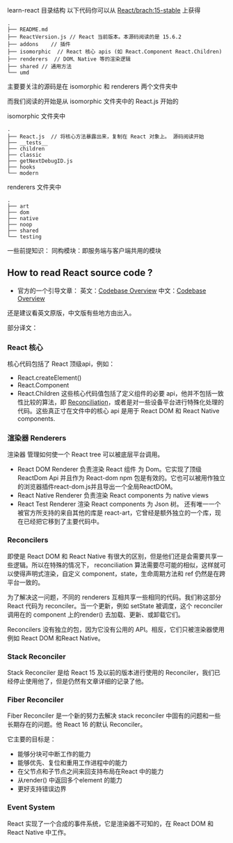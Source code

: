 
learn-react 目录结构 以下代码你可以从 [React/brach:15-stable](https://github.com/facebook/react/tree/15-stable) 上获得
```
.
├── README.md   
├── ReactVersion.js // React 当前版本。本源码阅读的是 15.6.2
├── addons    // 插件
├── isomorphic  // React 核心 apis (如 React.Component React.Children)
├── renderers  // DOM、Native 等的渲染逻辑
├── shared // 通用方法
└── umd   
```

主要要关注的源码是在 isomorphic 和 renderers 两个文件夹中

而我们阅读的开始是从 isomorphic 文件夹中的 React.js 开始的

isomorphic 文件夹中
```
.
├── React.js  // 将核心方法暴露出来，复制在 React 对象上。 源码阅读开始
├── __tests__
├── children
├── classic
├── getNextDebugID.js
├── hooks
└── modern
```

renderers 文件夹中
```
.
├── art
├── dom
├── native
├── noop
├── shared 
└── testing
```


一些前提知识：
同构模块：即服务端与客户端共用的模块


## How to read React source code ?
- 官方的一个引导文章：
英文：[Codebase Overview](https://reactjs.org/docs/codebase-overview.html)
中文：[Codebase Overview](http://www.css88.com/react/docs/codebase-overview.html)

还是建议看英文原版，中文版有些地方由出入。

部分译文：
### React 核心
核心代码包括了 React 顶级api，例如：
- React.createElement()
- React.Component
- React.Children
这些核心代码值包括了定义组件的必要 api，他并不包括一致性比较的算法，即 [Reconciliation](http://www.css88.com/react/docs/reconciliation.html)，或者是对一些设备平台进行特殊化处理的代码。这些真正寸在文件中的核心 api 是用于 React DOM 和 React Native components.



### 渲染器 Renderers
渲染器 管理如何使一个 React tree 可以被底层平台调用。
- React DOM Renderer 负责渲染 React 组件 为 Dom。它实现了顶级 ReactDom Api 并且作为 React-dom npm 包是有效的。它也可以被用作独立的浏览器插件react-dom.js并且导出一个全局ReactDOM。
- React Native Renderer 负责渲染 React components 为 native views
- React Test Renderer 渲染 React components 为 Json 树。
还有唯一一个被官方所支持的来自其他的库是 react-art，它曾经是额外独立的一个库，现在已经把它移到了主要代码中。



### Reconcilers
即使是 React DOM 和 React Native 有很大的区别，但是他们还是会需要共享一些逻辑。所以在特殊的情况下， reconciliation 算法需要尽可能的相似，这样就可以使得声明式渲染，自定义 component，state，生命周期方法和 ref 仍然是在跨平台一致的。

为了解决这一问题，不同的 renderers 互相共享一些相同的代码。我们称这部分 React 代码为 reconciler。当一个更新，例如 setState 被调度，这个 reconciler 调用在的 component 上的render() 去加载、更新、或卸载它们。

Reconcilers 没有独立的包，因为它没有公用的 API。相反，它们只被渲染器使用例如 React DOM 和React Native。


### Stack Reconciler
Stack Reconciler 是给 React 15 及以前的版本进行使用的 Reconciler，我们已经停止使用他了，但是仍然有文章详细的记录了他。


### Fiber Reconciler
Fiber Reconciler 是一个新的努力去解决 stack reconciler 中固有的问题和一些长期存在的问题。他 React 16 的默认 Reconciler。

它主要的目标是：
- 能够分块可中断工作的能力
- 能够优先、复位和重用工作进程中的能力
- 在父节点和子节点之间来回支持布局在React 中的能力
- 从render() 中返回多个element 的能力
- 更好支持错误边界


### Event System
React 实现了一个合成的事件系统，它是渲染器不可知的，在 React DOM 和 React Native 中工作。